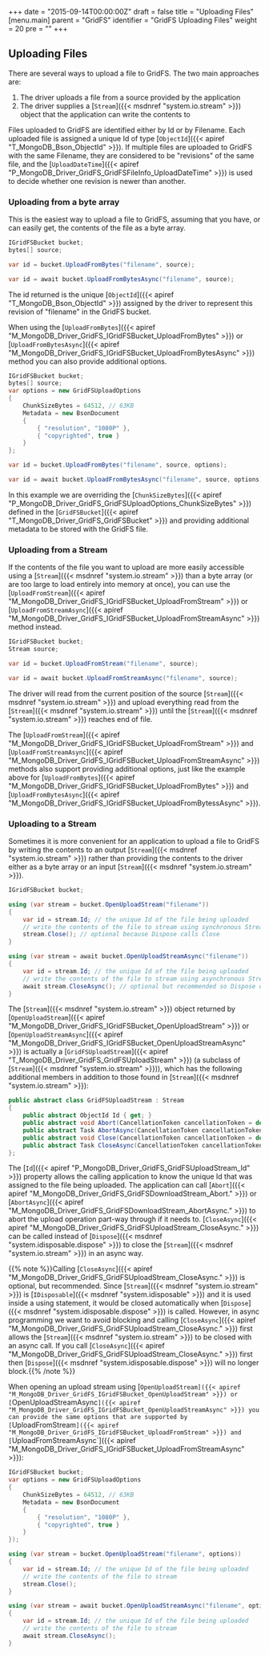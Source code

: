 +++
date = "2015-09-14T00:00:00Z"
draft = false
title = "Uploading Files"
[menu.main]
  parent = "GridFS"
  identifier = "GridFS Uploading Files"
  weight = 20
  pre = "<i class='fa'></i>"
+++

## Uploading Files

There are several ways to upload a file to GridFS. The two main approaches are:

1. The driver uploads a file from a source provided by the application
2. The driver supplies a [`Stream`]({{< msdnref "system.io.stream" >}}) object that the application can write the contents to

Files uploaded to GridFS are identified either by Id or by Filename. Each uploaded file is assigned a unique Id of type [`ObjectId`]({{< apiref "T_MongoDB_Bson_ObjectId" >}}). If multiple files are uploaded to GridFS with the same Filename, they are considered to be "revisions" of the same file, and the [`UploadDateTime`]({{< apiref "P_MongoDB_Driver_GridFS_GridFSFileInfo_UploadDateTime" >}}) is used to decide whether one revision is newer than another.

### Uploading from a byte array

This is the easiest way to upload a file to GridFS, assuming that you have, or can easily get, the contents of the file as a byte array.

```csharp
IGridFSBucket bucket;
bytes[] source;
```
```csharp
var id = bucket.UploadFromBytes("filename", source);
```
```csharp
var id = await bucket.UploadFromBytesAsync("filename", source);
```

The id returned is the unique [`ObjectId`]({{< apiref "T_MongoDB_Bson_ObjectId" >}}) assigned by the driver to represent this revision of "filename" in the GridFS bucket.

When using the [`UploadFromBytes`]({{< apiref "M_MongoDB_Driver_GridFS_IGridFSBucket_UploadFromBytes" >}}) or [`UploadFromBytesAsync`]({{< apiref "M_MongoDB_Driver_GridFS_IGridFSBucket_UploadFromBytesAsync" >}}) method you can also provide additional options.

```csharp
IGridFSBucket bucket;
bytes[] source;
var options = new GridFSUploadOptions
{
    ChunkSizeBytes = 64512, // 63KB
    Metadata = new BsonDocument
    {
        { "resolution", "1080P" },
        { "copyrighted", true }
    } 
};  
```
```csharp
var id = bucket.UploadFromBytes("filename", source, options);
```
```csharp
var id = await bucket.UploadFromBytesAsync("filename", source, options);
```

In this example we are overriding the [`ChunkSizeBytes`]({{< apiref "P_MongoDB_Driver_GridFS_GridFSUploadOptions_ChunkSizeBytes" >}}) defined in the [`GridFSBucket`]({{< apiref "T_MongoDB_Driver_GridFS_GridFSBucket" >}}) and providing additional metadata to be stored with the GridFS file.

### Uploading from a Stream

If the contents of the file you want to upload are more easily accessible using a [`Stream`]({{< msdnref "system.io.stream" >}}) than a byte array (or are too large to load entirely into memory at once), you can use the [`UploadFromStream`]({{< apiref "M_MongoDB_Driver_GridFS_IGridFSBucket_UploadFromStream" >}}) or [`UploadFromStreamAsync`]({{< apiref "M_MongoDB_Driver_GridFS_IGridFSBucket_UploadFromStreamAsync" >}}) method instead. 

```csharp
IGridFSBucket bucket;
Stream source;
```
```csharp
var id = bucket.UploadFromStream("filename", source);
```
```csharp
var id = await bucket.UploadFromStreamAsync("filename", source);
```

The driver will read from the current position of the source [`Stream`]({{< msdnref "system.io.stream" >}}) and upload everything read from the [`Stream`]({{< msdnref "system.io.stream" >}}) until the [`Stream`]({{< msdnref "system.io.stream" >}}) reaches end of file.

The [`UploadFromStream`]({{< apiref "M_MongoDB_Driver_GridFS_IGridFSBucket_UploadFromStream" >}}) and [`UploadFromStreamAsync`]({{< apiref "M_MongoDB_Driver_GridFS_IGridFSBucket_UploadFromStreamAsync" >}}) methods also support providing additional options, just like the example above for [`UploadFromBytes`]({{< apiref "M_MongoDB_Driver_GridFS_IGridFSBucket_UploadFromBytes" >}}) and [`UploadFromBytesAsync`]({{< apiref "M_MongoDB_Driver_GridFS_IGridFSBucket_UploadFromBytessAsync" >}}).

### Uploading to a Stream

Sometimes it is more convenient for an application to upload a file to GridFS by writing the contents to an output [`Stream`]({{< msdnref "system.io.stream" >}}) rather than providing the contents to the driver either as a byte array or an input [`Stream`]({{< msdnref "system.io.stream" >}}).

```csharp
IGridFSBucket bucket;
```
```csharp
using (var stream = bucket.OpenUploadStream("filename"))
{
    var id = stream.Id; // the unique Id of the file being uploaded
    // write the contents of the file to stream using synchronous Stream methods
    stream.Close(); // optional because Dispose calls Close
}
```
```csharp
using (var stream = await bucket.OpenUploadStreamAsync("filename"))
{
    var id = stream.Id; // the unique Id of the file being uploaded
    // write the contents of the file to stream using asynchronous Stream methods
    await stream.CloseAsync(); // optional but recommended so Dispose does not block
}
```

The [`Stream`]({{< msdnref "system.io.stream" >}}) object returned by [`OpenUploadStream`]({{< apiref "M_MongoDB_Driver_GridFS_IGridFSBucket_OpenUploadStream" >}}) or [`OpenUploadStreamAsync`]({{< apiref "M_MongoDB_Driver_GridFS_IGridFSBucket_OpenUploadStreamAsync" >}}) is actually a [`GridFSUploadStream`]({{< apiref "T_MongoDB_Driver_GridFS_GridFSUploadStream" >}}) (a subclass of [`Stream`]({{< msdnref "system.io.stream" >}})), which has the following additional members in addition to those found in [`Stream`]({{< msdnref "system.io.stream" >}}):

```csharp
public abstract class GridFSUploadStream : Stream
{
    public abstract ObjectId Id { get; }
    public abstract void Abort(CancellationToken cancellationToken = default(CancellationToken));
    public abstract Task AbortAsync(CancellationToken cancellationToken = default(CancellationToken));
    public abstract void Close(CancellationToken cancellationToken = default(CancellationToken));
    public abstract Task CloseAsync(CancellationToken cancellationToken = default(CancellationToken));
};
```

The [`Id`]({{< apiref "P_MongoDB_Driver_GridFS_GridFSUploadStream_Id" >}}) property allows the calling application to know the unique Id that was assigned to the file being uploaded. The application can call [`Abort`]({{< apiref "M_MongoDB_Driver_GridFS_GridFSDownloadStream_Abort." >}}) or [`AbortAsync`]({{< apiref "M_MongoDB_Driver_GridFS_GridFSDownloadStream_AbortAsync." >}}) to abort the upload operation part-way through if it needs to. [`CloseAsync`]({{< apiref "M_MongoDB_Driver_GridFS_GridFSUploadStream_CloseAsync." >}}) can be called instead of [`Dispose`]({{< msdnref "system.idisposable.dispose" >}}) to close the [`Stream`]({{< msdnref "system.io.stream" >}}) in an async way.

{{% note %}}Calling [`CloseAsync`]({{< apiref "M_MongoDB_Driver_GridFS_GridFSUploadStream_CloseAsync." >}}) is optional, but recommended. Since [`Stream`]({{< msdnref "system.io.stream" >}}) is [`IDisposable`]({{< msdnref "system.idisposable" >}}) and it is used inside a using statement, it would be closed automatically when [`Dispose`]({{< msdnref "system.idisposable.dispose" >}}) is called. However, in async programming we want to avoid blocking and calling [`CloseAsync`]({{< apiref "M_MongoDB_Driver_GridFS_GridFSUploadStream_CloseAsync." >}}) first allows the [`Stream`]({{< msdnref "system.io.stream" >}}) to be closed with an async call. If you call [`CloseAsync`]({{< apiref "M_MongoDB_Driver_GridFS_GridFSUploadStream_CloseAsync." >}}) first then [`Dispose`]({{< msdnref "system.idisposable.dispose" >}}) will no longer block.{{% /note %}}

When opening an upload stream using [`OpenUploadStream]({{< apiref "M_MongoDB_Driver_GridFS_IGridFSBucket_OpenUploadStream" >}}) or [`OpenUploadStreamAsync`]({{< apiref "M_MongoDB_Driver_GridFS_IGridFSBucket_OpenUploadStreamAsync" >}}) you can provide the same options that are supported by [`UploadFromStream`]({{< apiref "M_MongoDB_Driver_GridFS_IGridFSBucket_UploadFromStream" >}}) and [`UploadFromStreamAsync`]({{< apiref "M_MongoDB_Driver_GridFS_IGridFSBucket_UploadFromStreamAsync" >}}):

```csharp
IGridFSBucket bucket;
var options = new GridFSUploadOptions
{
    ChunkSizeBytes = 64512, // 63KB
    Metadata = new BsonDocument
    {
        { "resolution", "1080P" },
        { "copyrighted", true }
    }   
});
```
```csharp
using (var stream = bucket.OpenUploadStream("filename", options))
{
    var id = stream.Id; // the unique Id of the file being uploaded
    // write the contents of the file to stream
    stream.Close();
}
```
```csharp
using (var stream = await bucket.OpenUploadStreamAsync("filename", options))
{
    var id = stream.Id; // the unique Id of the file being uploaded
    // write the contents of the file to stream
    await stream.CloseAsync();
}
```

